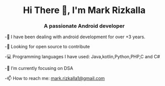 <h1 align="center">Hi There 👋, I'm Mark Rizkalla</h1>
<h3 align="center">A passionate Android developer </h3>

<!--
**markrizkalla/markrizkalla** is a ✨ _special_ ✨ repository because its `README.md` (this file) appears on your GitHub profile.

Here are some ideas to get you started:


-->

-🌱 I have been dealing with android development for over +3 years.

-🤔 Looking for open source to contribute

-💻 Programming languages I have used: Java,kotlin,Python,PHP,C and C#

-🔭 I’m currently focusing on DSA

-📫 How to reach me: mark.rizkalla1@gmail.com
